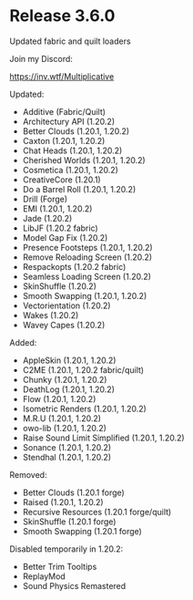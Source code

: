 # Release 3.6.0

Updated fabric and quilt loaders

Join my Discord:

https://inv.wtf/Multiplicative

Updated:
- Additive (Fabric/Quilt)
- Architectury API (1.20.2)
- Better Clouds (1.20.1, 1.20.2)
- Caxton (1.20.1, 1.20.2)
- Chat Heads (1.20.1, 1.20.2)
- Cherished Worlds (1.20.1, 1.20.2)
- Cosmetica (1.20.1, 1.20.2)
- CreativeCore (1.20.1)
- Do a Barrel Roll (1.20.1, 1.20.2)
- Drill (Forge)
- EMI (1.20.1, 1.20.2)
- Jade (1.20.2)
- LibJF (1.20.2 fabric)
- Model Gap Fix (1.20.2)
- Presence Footsteps (1.20.1, 1.20.2)
- Remove Reloading Screen (1.20.2)
- Respackopts (1.20.2 fabric)
- Seamless Loading Screen (1.20.2)
- SkinShuffle (1.20.2)
- Smooth Swapping (1.20.1, 1.20.2)
- Vectorientation (1.20.2)
- Wakes (1.20.2)
- Wavey Capes (1.20.2)

Added:
- AppleSkin (1.20.1, 1.20.2)
- C2ME (1.20.1, 1.20.2 fabric/quilt)
- Chunky (1.20.1, 1.20.2)
- DeathLog (1.20.1, 1.20.2)
- Flow (1.20.1, 1.20.2)
- Isometric Renders (1.20.1, 1.20.2)
- M.R.U (1.20.1, 1.20.2)
- owo-lib (1.20.1, 1.20.2)
- Raise Sound Limit Simplified (1.20.1, 1.20.2)
- Sonance (1.20.1, 1.20.2)
- Stendhal (1.20.1, 1.20.2)

Removed:
- Better Clouds (1.20.1 forge)
- Raised (1.20.1, 1.20.2)
- Recursive Resources (1.20.1 forge/quilt)
- SkinShuffle (1.20.1 forge)
- Smooth Swapping (1.20.1 forge)

Disabled temporarily in 1.20.2:
- Better Trim Tooltips
- ReplayMod
- Sound Physics Remastered
